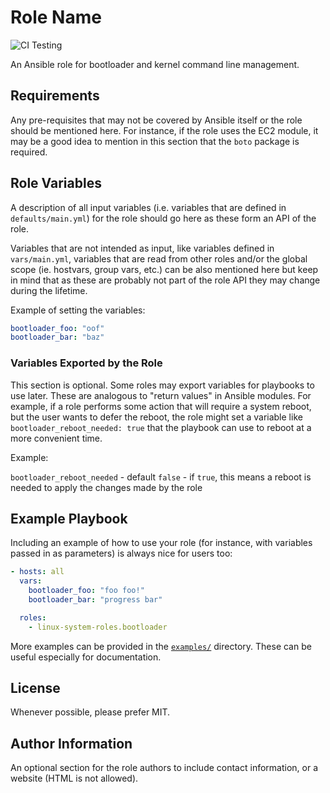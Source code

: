 # Role Name

![CI Testing](https://github.com/linux-system-roles/bootloader/workflows/tox/badge.svg)

An Ansible role for bootloader and kernel command line management.

## Requirements

Any pre-requisites that may not be covered by Ansible itself or the role should
be mentioned here. For instance, if the role uses the EC2 module, it may be a
good idea to mention in this section that the `boto` package is required.

## Role Variables

A description of all input variables (i.e. variables that are defined in
`defaults/main.yml`) for the role should go here as these form an API of the
role.

Variables that are not intended as input, like variables defined in
`vars/main.yml`, variables that are read from other roles and/or the global
scope (ie. hostvars, group vars, etc.) can be also mentioned here but keep in
mind that as these are probably not part of the role API they may change during
the lifetime.

Example of setting the variables:

```yaml
bootloader_foo: "oof"
bootloader_bar: "baz"
```

### Variables Exported by the Role

This section is optional.  Some roles may export variables for playbooks to
use later.  These are analogous to "return values" in Ansible modules.  For
example, if a role performs some action that will require a system reboot, but
the user wants to defer the reboot, the role might set a variable like
`bootloader_reboot_needed: true` that the playbook can use to reboot at a more
convenient time.

Example:

`bootloader_reboot_needed` - default `false` - if `true`, this means
a reboot is needed to apply the changes made by the role

## Example Playbook

Including an example of how to use your role (for instance, with variables
passed in as parameters) is always nice for users too:

```yaml
- hosts: all
  vars:
    bootloader_foo: "foo foo!"
    bootloader_bar: "progress bar"

  roles:
    - linux-system-roles.bootloader
```

More examples can be provided in the [`examples/`](examples) directory. These
can be useful especially for documentation.

## License

Whenever possible, please prefer MIT.

## Author Information

An optional section for the role authors to include contact information, or a
website (HTML is not allowed).
